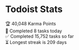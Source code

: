 
# Todoist Stats

<!-- TODO-IST:START -->
🏆  40,048 Karma Points           
🌸  Completed 8 tasks today           
✅  Completed 15,752 tasks so far           
⏳  Longest streak is 209 days
<!-- TODO-IST:END -->
